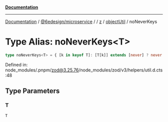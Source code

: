 [**Documentation**](../../../../../../../README.md)

***

[Documentation](../../../../../../../README.md) / [@6edesign/microservice](../../../../../README.md) / [](../../../../../README.md) / [z](../../../README.md) / [objectUtil](../README.md) / noNeverKeys

# Type Alias: noNeverKeys&lt;T&gt;

```ts
type noNeverKeys<T> = { [k in keyof T]: [T[k]] extends [never] ? never : k }[keyof T];
```

Defined in: node\_modules/.pnpm/zod@3.25.76/node\_modules/zod/v3/helpers/util.d.cts:48

## Type Parameters

### T

`T`
